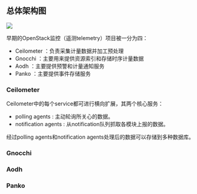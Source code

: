 ## 总体架构图
![](https://docs.openstack.org/developer/ceilometer/_images/ceilo-arch.png)

早期的OpenStack监控（遥测telemetry）项目被一分为四：

* Ceilometer ：负责采集计量数据并加工预处理
* Gnocchi ：主要用来提供资源索引和存储时序计量数据
* Aodh ：主要提供预警和计量通知服务
* Panko ：主要提供事件存储服务

### Ceilometer

Ceilometer中的每个service都可进行横向扩展，其两个核心服务：

* polling agents : 主动轮询所关心的数据。
* notification agents : 从notification队列抓取各模块上报的数据。

经过polling agents和notification agents处理后的数据可以存储到多种数据库。 

### Gnocchi


### Aodh


### Panko

